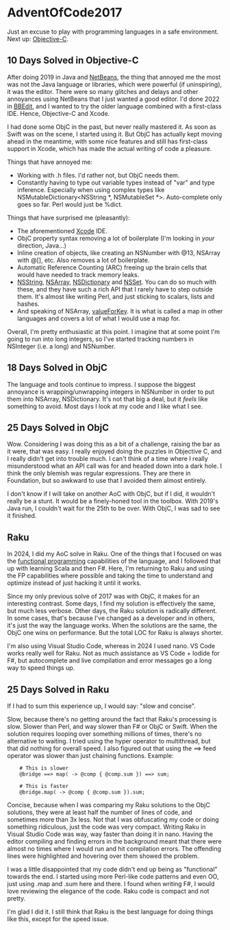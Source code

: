# AdventOfCode2017
 
Just an excuse to play with programming languages in a safe environment. Next up: [Objective-C](https://en.wikipedia.org/wiki/Objective-C).

## 10 Days Solved in Objective-C

After doing 2019 in Java and [NetBeans](https://netbeans.apache.org), the thing that annoyed me the most was not the Java language or libraries, which were powerful (if uninspiring), it was the editor. There were so many glitches and delays and other annoyances using NetBeans that I just wanted a good editor. I'd done 2022 in [BBEdit](https://www.barebones.com/products/bbedit/), and I wanted to try the older language combined with a first-class IDE. Hence, Objective-C and Xcode.

I had done some ObjC in the past, but never really mastered it. As soon as Swift was on the scene, I started using it. But ObjC has actually kept moving ahead in the meantime, with some nice features and still has first-class support in Xcode, which has made the actual writing of code a pleasure.

Things that have annoyed me:
- Working with .h files. I'd rather not, but ObjC needs them.
- Constantly having to type out variable types instead of "var" and type inference. Especially when using complex types like NSMutableDictionary<NSString *, NSMutableSet *>. Auto-complete only goes so far. Perl would just be %dict.

Things that have surprised me (pleasantly):
- The aforementioned [Xcode](https://developer.apple.com/xcode/) IDE.
- ObjC property syntax removing a lot of boilerplate (I'm looking in *your* direction, Java...)
- Inline creation of objects, like creating an NSNumber with @13, NSArray with @[], etc. Also removes a lot of boilerplate.
- Automatic Reference Counting (ARC) freeing up the brain cells that would have needed to track memory leaks.
- [NSString](https://developer.apple.com/documentation/foundation/nsstring), [NSArray](https://developer.apple.com/documentation/foundation/nsarray), [NSDictionary](https://developer.apple.com/documentation/foundation/nsdictionary) and [NSSet](https://developer.apple.com/documentation/foundation/nsset). You can do so much with these, and they have such a rich API that I rarely have to step outside them. It's almost like writing Perl, and just sticking to scalars, lists and hashes.
- And speaking of NSArray, [valueForKey](https://developer.apple.com/documentation/foundation/nsarray/1412219-valueforkey). It is what is called a map in other languages and covers a lot of what I would use a map for.

Overall, I'm pretty enthusiastic at this point. I imagine that at some point I'm going to run into long integers, so I've started tracking numbers in NSInteger (i.e. a long) and NSNumber.

## 18 Days Solved in ObjC

The language and tools continue to impress. I suppose the biggest annoyance is wrapping/unwrapping integers in NSNumber in order to put them into NSArray, NSDictionary. It's not that big a deal, but it *feels* like something to avoid. Most days I look at my code and I like what I see.

## 25 Days Solved in ObjC

Wow. Considering I was doing this as a bit of a challenge, raising the bar as it were, that was easy. I really enjoyed doing the puzzles in Objective C, and I really didn't get into trouble much. I can't think of a time where I really misunderstood what an API call was for and headed down into a dark hole. I think the only blemish was regular expressions. They are there in Foundation, but so awkward to use that I avoided them almost entirely.

I don't know if I will take on another AoC with ObjC, but if I did, it wouldn't really be a stunt. It would be a finely-honed tool in the toolbox. With 2019's Java run, I couldn't wait for the 25th to be over. With ObjC, I was sad to see it finished.

## Raku

In 2024, I did my AoC solve in Raku. One of the things that I focused on was the [functional programming](https://raku.guide/#_functional_programming) capabilities of the language, and I followed that up with learning Scala and then F#. Here, I'm returning to Raku and using the FP capabilities where possible and taking the time to understand and optimize instead of just hacking it until it works.

Since my only previous solve of 2017 was with ObjC, it makes for an interesting contrast. Some days, I find my solution is effectively the same, but much less verbose. Other days, the Raku solution is radically different. In some cases, that's because I've changed as a developer and in others, it's just the way the language works. When the solutions are the same, the ObjC one wins on performance. But the total LOC for Raku is always shorter.

I'm also using Visual Studio Code, whereas in 2024 I used nano. VS Code works really well for Raku. Not as much assistance as VS Code + Iodide for F#, but autocomplete and live compilation and error messages go a long way to speed things up.

## 25 Days Solved in Raku

If I had to sum this experience up, I would say: "slow and concise".

Slow, because there's no getting around the fact that Raku's processing is slow. Slower than Perl, and way slower than F# or ObjC or Swift. When the solution requires looping over something millions of times, there's no alternative to waiting. I tried using the hyper operator to multithread, but that did nothing for overall speed. I also figured out that using the ==> feed operator was slower than just chaining functions. Example: 

```
	# This is slower
	@bridge ==> map( -> @comp { @comp.sum }) ==> sum;
	
	# This is faster
	@bridge.map( -> @comp { @comp.sum }).sum;
```

Concise, because when I was comparing my Raku solutions to the ObjC solutions, they were at least half the number of lines of code, and sometimes more than 3x less. Not that I was obfuscating my code or doing something ridiculous, just the code was very compact. Writing Raku in Visual Studio Code was way, way faster than doing it in nano. Having the editor compiling and finding errors in the background meant that there were almost no times where I would run and hit compilation errors. The offending lines were highlighted and hovering over them showed the problem.

I was a little disappointed that my code didn't end up being as "functional" towards the end. I started using more Perl-like code patterns and even OO, just using .map and .sum here and there. I found when writing F#, I would love reviewing the elegance of the code. Raku code is compact and not pretty.

I'm glad I did it. I still think that Raku is the best language for doing things like this, except for the speed issue.